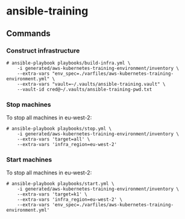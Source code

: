# ansible-training

## Commands

### Construct infrastructure

```
# ansible-playbook playbooks/build-infra.yml \
    -i generated/aws-kubernetes-training-environment/inventory \
    --extra-vars "env_spec=./varfiles/aws-kubernetes-training-environment.yml" \
    --extra-vars "vault=~/.vaults/ansible-training.vault" \
    --vault-id cred@~/.vaults/ansible-training-pwd.txt
```

### Stop machines
To stop all machines in eu-west-2:
```
# ansible-playbook playbooks/stop.yml \
    -i generated/aws-kubernetes-training-environment/inventory \
    --extra-vars 'target=all' \
    --extra-vars 'infra_region=eu-west-2'
```

### Start machines
To stop all machines in eu-west-2:
```
# ansible-playbook playbooks/start.yml \
    -i generated/aws-kubernetes-training-environment/inventory \
    --extra-vars 'target=k1' \
    --extra-vars 'infra_region=eu-west-2' \
    --extra-vars 'env_spec=./varfiles/aws-kubernetes-training-environment.yml'
```
